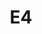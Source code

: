 ---
title: "E4"
address: ""
postalCode: 75000
city: "Paris"
label: "opening day "
when: 2019-09-15
description: ""
draft: true
photos: []
important: false
association: ""
tags: 
- past
- upcoming

---